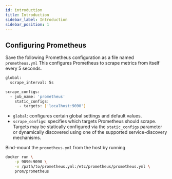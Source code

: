 ```yaml
---
id: introduction
title: Introduction
sidebar_label: Introduction
sidebar_position: 1
---
```


## Configuring Prometheus

Save the following Prometheus configuration as a file named `prometheus.yml` This configures Prometheus to scrape metrics from itself every 5 seconds.

```bash
global:
  scrape_interval: 5s

scrape_configs:
  - job_name: 'prometheus'
    static_configs:
      - targets: ['localhost:9090']
```

+ `global`: configures certain global settings and default values.
+ `scrape_configs`: specifies which targets Prometheus should scrape. Targets may be statically configured via the `static_configs` parameter or dynamically discovered using one of the supported service-discovery mechanisms.

Bind-mount the `prometheus.yml` from the host by running

```bash
docker run \
    -p 9090:9090 \
    -v /path/to/prometheus.yml:/etc/prometheus/prometheus.yml \
    prom/prometheus
```